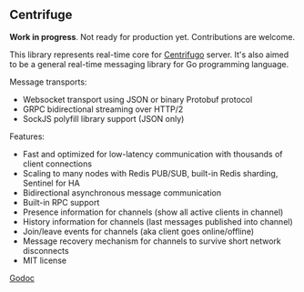 ## Centrifuge

**Work in progress**. Not ready for production yet. Contributions are welcome.

This library represents real-time core for [Centrifugo](https://github.com/centrifugal/centrifugo) server. It's also aimed to be a general real-time messaging library for Go programming language.

Message transports:

* Websocket transport using JSON or binary Protobuf protocol
* GRPC bidirectional streaming over HTTP/2
* SockJS polyfill library support (JSON only)

Features:

* Fast and optimized for low-latency communication with thousands of client connections
* Scaling to many nodes with Redis PUB/SUB, built-in Redis sharding, Sentinel for HA
* Bidirectional asynchronous message communication
* Built-in RPC support
* Presence information for channels (show all active clients in channel)
* History information for channels (last messages published into channel)
* Join/leave events for channels (aka client goes online/offline)
* Message recovery mechanism for channels to survive short network disconnects
* MIT license

[Godoc](https://godoc.org/github.com/centrifugal/centrifuge)
